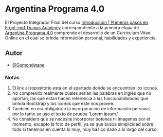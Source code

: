 
# Argentina Programa 4.0

El Proyecto Integrador Final del curso <a href="https://www.argentina.gob.ar/economia/conocimiento/argentina-programa/programacion#1" target="_blank">Introducción | Primeros pasos en Front-end
Ticmas Academy</a> correspondiente a la primera etapa de <a href="https://www.argentina.gob.ar/economia/conocimiento/argentina-programa/programacion" target="_blank">Argentina Programa 4.0</a> comprende el desarrollo de un Curriculum Vitae Online en el cual se brinda información personal, habilidades y experiencia. 

## Autor

- [@Gomondwane](https://github.com/Gomondwane)

### Notas
1. El link al repositorio está en el apartado donde se encuentran los iconos.
2. No comprendo realmente cuales serían las palabras en inglés que no aportan, las que estan hacen referencia a las funcionabilidades que brinda Bootstrap y los iconos que este nos provee.
3. También no era obligatorio la incorporación de información personal, por lo tanto se uso el texto de prueba 'Lorem ipsum.'
4. No considero que se necesite incorporar botones ni imagenes por el momento, excepto la foto de perfil, ya se que busca simplicidad sobre todo si tenemos en cuenta lo muy, muy básico dado a lo largo del curso.